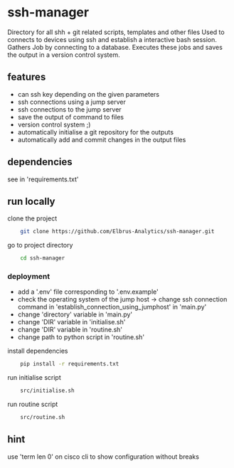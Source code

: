 # ssh-manager
Directory for all shh + git related scripts, templates and other files
Used to connects to devices using ssh and establish a interactive bash session.
Gathers Job by connecting to a database. Executes these jobs and saves the output in a version control system.

## features

  - can ssh key depending on the given parameters
  - ssh connections using a jump server
  - ssh connections to the jump server
  - save the output of command to files
  - version control system ;)
  - automatically initialise a git repository for the outputs
  - automatically add and commit changes in the output files

## dependencies

see in 'requirements.txt'

## run locally

clone the project

```bash
    git clone https://github.com/Elbrus-Analytics/ssh-manager.git
```

go to project directory

```bash
    cd ssh-manager
```

### deployment
  - add a '.env' file corresponding to '.env.example'
  - check the operating system of the jump host -> change ssh connection command in 'establish_connection_using_jumphost' in 'main.py'
  - change 'directory' variable in 'main.py'
  - change 'DIR' variable in 'initialise.sh'
  - change 'DIR' variable in 'routine.sh'
  - change path to python script in 'routine.sh'

install dependencies

```bash
    pip install -r requirements.txt
```

run initialise script

```bash
    src/initialise.sh
```

run routine script

```bash
    src/routine.sh
```

## hint
use 'term len 0' on cisco cli to show configuration without breaks
